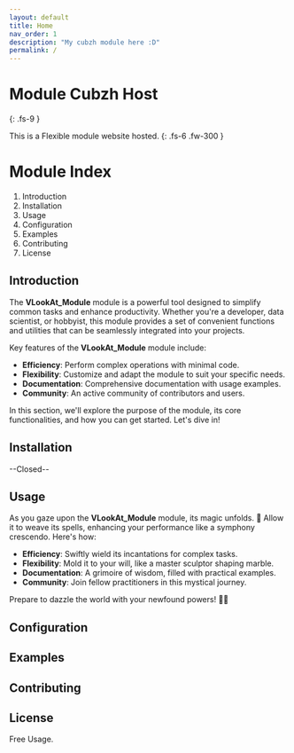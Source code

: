```yaml
---
layout: default
title: Home
nav_order: 1
description: "My cubzh module here :D"
permalink: /
---
```


# Module Cubzh Host
{: .fs-9 }

This is a Flexible module website hosted.
{: .fs-6 .fw-300 }


# Module Index

1. Introduction
2. Installation
3. Usage
4. Configuration
5. Examples
6. Contributing
7. License

## Introduction

The **VLookAt_Module** module is a powerful tool designed to simplify common tasks and enhance productivity. Whether you're a developer, data scientist, or hobbyist, this module provides a set of convenient functions and utilities that can be seamlessly integrated into your projects.

Key features of the **VLookAt_Module** module include:

- **Efficiency**: Perform complex operations with minimal code.
- **Flexibility**: Customize and adapt the module to suit your specific needs.
- **Documentation**: Comprehensive documentation with usage examples.
- **Community**: An active community of contributors and users.

In this section, we'll explore the purpose of the module, its core functionalities, and how you can get started. Let's dive in!


## Installation
--Closed--

## Usage

As you gaze upon the **VLookAt_Module** module, its magic unfolds. 🌟 Allow it to weave its spells, enhancing your performance like a symphony crescendo. Here's how:

- **Efficiency**: Swiftly wield its incantations for complex tasks.
- **Flexibility**: Mold it to your will, like a master sculptor shaping marble.
- **Documentation**: A grimoire of wisdom, filled with practical examples.
- **Community**: Join fellow practitioners in this mystical journey.

Prepare to dazzle the world with your newfound powers! 🚀✨


## Configuration

## Examples


## Contributing


## License
Free Usage.

